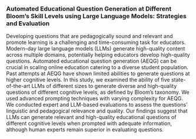 ### Automated Educational Question Generation at Different Bloom’s Skill Levels using Large Language Models: Strategies and Evaluation

Developing questions that are pedagogically sound and relevant and promote learning is a challenging and time-consuming task for educators. Modern-day large language models (LLMs) generate high-quality content across multiple domains, potentially helping educators develop high-quality questions. Automated educational question generation (AEQG) can be crucial in scaling online education catering to a diverse student population. Past attempts at AEQG have shown limited abilities to generate questions at higher cognitive levels. In this study, we examined the ability of five state-of-the-art LLMs of different sizes to generate diverse and high-quality questions of different cognitive levels, as defined by Bloom’s taxonomy. We used advanced prompting techniques with varying complexity for AEQG. We conducted expert and LLM-based evaluations to assess the questions' linguistic and pedagogical relevance and quality. Our findings suggest that LLMs can generate relevant and high-quality educational questions of different cognitive levels when prompted with adequate information, although human experts remain superior in evaluating questions.
